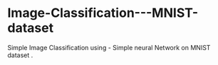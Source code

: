 # Image-Classification---MNIST-dataset
Simple Image Classification using  - Simple neural Network on MNIST dataset .
